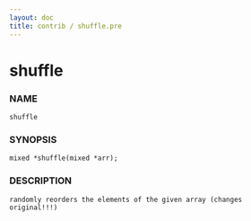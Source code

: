```yaml
---
layout: doc
title: contrib / shuffle.pre
---
```

# shuffle

### NAME

    shuffle

### SYNOPSIS

    mixed *shuffle(mixed *arr);

### DESCRIPTION

    randomly reorders the elements of the given array (changes original!!!)
